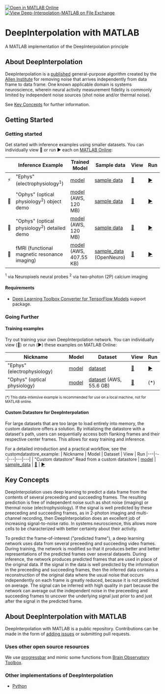 [![Open in MATLAB Online](https://www.mathworks.com/images/responsive/global/open-in-matlab-online.svg)](https://matlab.mathworks.com/open/github/v1?repo=INCF/DeepInterpolation-MATLAB&file=gettingStarted.mlx)
[![View Deep-Interpolation-MATLAB on File Exchange](https://www.mathworks.com/matlabcentral/images/matlab-file-exchange.svg)](https://www.mathworks.com/matlabcentral/fileexchange/134991-deepinterpolation-matlab)

# DeepInterpolation with MATLAB
A MATLAB implementation of the DeepInterpolation principle

## About DeepInterpolation
DeepInterpolation is a [published](https://pubmed.ncbi.nlm.nih.gov/34650233) general-purpose algorithm created by the [Allen Institute](https://alleninstitute.org/) for removing noise that arrives independently from data frame to data frame. One known applicable domain is systems neuroscience, wherein neural activity measurement fidelity is commonly limited by independent noise sources (shot noise and/or thermal noise). 

See [Key Concepts](https://github.com/MATLAB-Community-Toolboxes-at-INCF/DeepInterpolation-MATLAB/edit/main/README.md#key-concepts) for further information. 

## Getting Started


### Getting started
Get started with inference examples using smaller datasets. You can individually view :eyes: or run :arrow_forward: each on [MATLAB Online](https://www.mathworks.com/products/matlab-online.html):

| | Inference Example | Trained Model|  Sample data  | View | Run
| ---  | --- | --- | --- | --- | --- |
|⚡|"Ephys" (electrophysiology<sup>1</sup>) | [model](sample_data/2020_02_29_15_28_unet_single_ephys_1024_mean_squared_error-1050.h5)  | [sample data](sample_data/ephys_tiny_continuous.dat2) | [:eyes:](https://viewer.mathworks.com/?viewer=live_code&url=https%3A%2F%2Fwww.mathworks.com%2Fmatlabcentral%2Fmlc-downloads%2Fdownloads%2F84c22101-bffc-435a-910c-b0c7dcd5b386%2F29e7e92d-4639-4178-8e19-739580981e60%2Ffiles%2Fexamples%2Ftiny_ephys_inference.mlx&embed=web) | [:arrow_forward:](https://matlab.mathworks.com/open/github/v1?repo=INCF/DeepInterpolation-MATLAB&file=examples/tiny_ephys_inference.mlx)
|🔬|"Ophys" (optical physiology<sup>2</sup>) object demo| [model](https://wds-matlab-community-toolboxes.s3.amazonaws.com/DeepInterpolation-MATLAB/Trained_models/ophys/2019_09_11_23_32_unet_single_1024_mean_absolute_error_Ai93-0450.h5)  (AWS, 120 MB) | [sample data](sample_data/ophys_tiny_761605196.tif)   | [:eyes:](https://viewer.mathworks.com/?viewer=live_code&url=https%3A%2F%2Fwww.mathworks.com%2Fmatlabcentral%2Fmlc-downloads%2Fdownloads%2F84c22101-bffc-435a-910c-b0c7dcd5b386%2F29e7e92d-4639-4178-8e19-739580981e60%2Ffiles%2Fexamples%2Ftiny_ophys_inference.mlx&embed=web) | [:arrow_forward:](https://matlab.mathworks.com/open/github/v1?repo=INCF/DeepInterpolation-MATLAB&file=examples/tiny_ophys_inference.mlx)
|🔬|"Ophys" (optical physiology<sup>2</sup>) detailed demo| [model](https://wds-matlab-community-toolboxes.s3.amazonaws.com/DeepInterpolation-MATLAB/Trained_models/ophys/2019_09_11_23_32_unet_single_1024_mean_absolute_error_Ai93-0450.h5)  (AWS, 120 MB) | [sample data](sample_data/ophys_tiny_761605196.tif)   | [:eyes:](https://viewer.mathworks.com/?viewer=live_code&url=https%3A%2F%2Fwww.mathworks.com%2Fmatlabcentral%2Fmlc-downloads%2Fdownloads%2F84c22101-bffc-435a-910c-b0c7dcd5b386%2F29e7e92d-4639-4178-8e19-739580981e60%2Ffiles%2Fexamples%2Ftiny_ophys_inference_detailed.mlx&embed=web) | [:arrow_forward:](https://matlab.mathworks.com/open/github/v1?repo=INCF/DeepInterpolation-MATLAB&file=examples/tiny_ophys_inference_detailed.mlx)
|🧠| fMRI (functional magnetic resonance imaging) | [model](https://wds-matlab-community-toolboxes.s3.amazonaws.com/DeepInterpolation-MATLAB/Trained_models/fMRI/2020_08_28_00_25_fmri_unet_denoiser_mean_absolute_error_2020_08_28_00_25_model.h5) (AWS, 407.55 KB)| [sample_data](https://openneuro.org/crn/datasets/ds001246/snapshots/1.2.1/files/sub-01:ses-perceptionTest01:func:sub-01_ses-perceptionTest01_task-perception_run-01_bold.nii.gz) (OpenNeuro)| [:eyes:](https://viewer.mathworks.com/?viewer=live_code&url=https%3A%2F%2Fwww.mathworks.com%2Fmatlabcentral%2Fmlc-downloads%2Fdownloads%2F84c22101-bffc-435a-910c-b0c7dcd5b386%2F29e7e92d-4639-4178-8e19-739580981e60%2Ffiles%2Fexamples%2Ftiny_fMRI_inference.mlx&embed=web) | [:arrow_forward:](https://matlab.mathworks.com/open/github/v1?repo=INCF/DeepInterpolation-MATLAB&file=examples/tiny_fMRI_inference.mlx)

<sup>1</sup> via Neuropixels neural probes
<sup>2</sup> via two-photon (2P) calcium imaging

#### Requirements
* [Deep Learning Toolbox Converter for TensorFlow Models](https://nl.mathworks.com/matlabcentral/fileexchange/64649-deep-learning-toolbox-converter-for-tensorflow-models) support package.

### Going Further

#### Training examples
Try out training your own DeepInterpolation network. You can individually view (:eyes:) or run (:arrow_forward:) these examples on MATLAB Online:

| Nickname  | Model |  Dataset | View | Run
|---|---|---|---|---|
| "Ephys" (electrophysiology) | [model](sample_data/2020_02_29_15_28_unet_single_ephys_1024_mean_squared_error-1050.h5) | [dataset](sample_data/ephys_tiny_continuous.dat2) | [:eyes:](https://viewer.mathworks.com/?viewer=live_code&url=https%3A%2F%2Fwww.mathworks.com%2Fmatlabcentral%2Fmlc-downloads%2Fdownloads%2F84c22101-bffc-435a-910c-b0c7dcd5b386%2F29e7e92d-4639-4178-8e19-739580981e60%2Ffiles%2Fexamples%2Ftiny_ephys_training.mlx&embed=web) | [:arrow_forward:](https://matlab.mathworks.com/open/github/v1?repo=INCF/DeepInterpolation-MATLAB&file=examples/tiny_ephys_training.mlx)
| "Ophys" (optical physiology) | [model](sample_data/2021_07_31_09_49_38_095550_unet_1024_search_mean_squared_error_pre_30_post_30_feat_32_power_1_depth_4_unet_True-0125-0.5732.h5) | [dataset](http://allen-brain-observatory.s3.amazonaws.com/visual-coding-2p/ophys_movies/ophys_experiment_496908818.h5) (AWS, 55.6 GB) | [:eyes:](https://viewer.mathworks.com/?viewer=live_code&url=https%3A%2F%2Fwww.mathworks.com%2Fmatlabcentral%2Fmlc-downloads%2Fdownloads%2F84c22101-bffc-435a-910c-b0c7dcd5b386%2F29e7e92d-4639-4178-8e19-739580981e60%2Ffiles%2Fexamples%2Fophys_training_inference.mlx&embed=web) | (\*) |

<sub>(\*) This data-intensive example is recommended for use on a local machine, not for MATLAB online.</sub>

#### Custom Datastore for DeepInterpolation
For large datasets that are too large to load entirely into memory, the custom datastore offers a solution. By initializing the datastore with a dataset's path, users can sequentially access both flanking frames and their respective center frames. This allows for easy training and inference.

For a detailed introduction and a practical workflow, see the customdatastore_example:
| Nickname  | Model |  Dataset | View | Run
|---|---|---|---|---|
| "Custom datastore" Read from a custom datastore | [model](sample_data/pretrainedNetwork.mat) | [sample_data](sample_data/ophys_tiny_761605196.tif) | [:eyes:](https://viewer.mathworks.com/?viewer=live_code&url=https%3A%2F%2Fwww.mathworks.com%2Fmatlabcentral%2Fmlc-downloads%2Fdownloads%2F84c22101-bffc-435a-910c-b0c7dcd5b386%2Fbfd58de9-1242-48ba-81bc-dfe9c37fae6b%2Ffiles%2Fexamples%2Fcustomdatastore_example.mlx&embed=web) | [:arrow_forward:](https://matlab.mathworks.com/open/github/v1?repo=INCF/DeepInterpolation-MATLAB&file=examples/customdatastore_example.mlx)

## Key Concepts

DeepInterpolation uses deep learning to predict a data frame from the contents of several preceeding and succeeding frames. The resulting prediction is free of independent noise such as shot noise (imaging) or thermal noise (electrophysiology). If the signal is well predicted by these preeceding and succeeding frames, as in 2-photon imaging and multi-channel recording, then DeepInterpolation does an excellent job of increasing signal-to-noise ratio. In systems neuroscience, this allows more cells to be characterized with better certainty about their activity. 

<!--
The principle behind DeepInterpolation is illustrated in the following figure from [Lecoq et al. 2021]((https://pubmed.ncbi.nlm.nih.gov/34650233)) in _Nature Methods_. 

![Figure 1a from Lecoq et al. 2021](sampleData/Lecoq_et_al_2021_Fig1a.png). 
--> 

To predict the frame-of-interest ("predicted frame"), a deep learning network uses data from several preceeding and succeeding video frames. During training, the network is modified so that it produces better and better representations of the predicted frames over several datasets. During inference, the network produces predicted frames that are used in place of the original data. If the signal in the data is well predicted by the information in the preceeding and succeeding frames, then the inferred data contains a reconstruction of the original data where the usual noise that occurs independently on each frame is greatly reduced, because it is not predicted on average. The signal can be inferred with high quality in part because the network can average out the independent noise in the preceeding and succeeding frames to uncover the underlying signal just prior to and just after the signal in the predicted frame. 

## About DeepInterpolation with MATLAB 
DeepInterpolation with MATLAB is a public repository. Contributions can be made in the form of [adding issues](https://github.com/MATLAB-Community-Toolboxes-at-INCF/DeepInterpolation-MATLAB/issues) or submitting pull requests.

### Uses other open source resources
We use [progressbar](https://www.mathworks.com/matlabcentral/fileexchange/6922-progressbar) and mimic some functions from [Brain Observatory Toolbox](https://www.mathworks.com/matlabcentral/fileexchange/90900-brain-observatory-toolbox).

### Other implementations of DeepInterpolation
- [Python](https://github.com/AllenInstitute/deepinterpolation)



